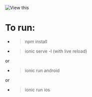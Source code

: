 ![View this](src/assets/gif.gif)

# To run:
* > npm install
* > ionic serve -l (with live reload) 

or 

* > ionic run android 

or 

* > ionic run ios
